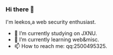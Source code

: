 ### Hi there 👋
I'm leekos,a web security enthusiast.
- 🔭 I’m currently studying on JXNU.
- 🌱 I’m currently learning web&misc.
- 📫 How to reach me: qq:2500495325.

<!--
**leekosss/leekosss** is a ✨ _special_ ✨ repository because its `README.md` (this file) appears on your GitHub profile.

Here are some ideas to get you started:

- 🔭 I’m currently working on ...
- 🌱 I’m currently learning ...
- 👯 I’m looking to collaborate on ...
- 🤔 I’m looking for help with ...
- 💬 Ask me about ...
- 📫 How to reach me: ...
- 😄 Pronouns: ...
- ⚡ Fun fact: ...
-->
